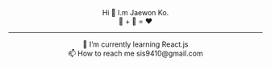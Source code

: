 <center> Hi 👋 I.m Jaewon Ko.</center>
<div align=center> 🥩 + 🍺 = ❤️ </div>

___

<div align=center>  🌱 I’m currently learning React.js </div>
<div align=center>  📫 How to reach me sis9410@gmail.com </div>

